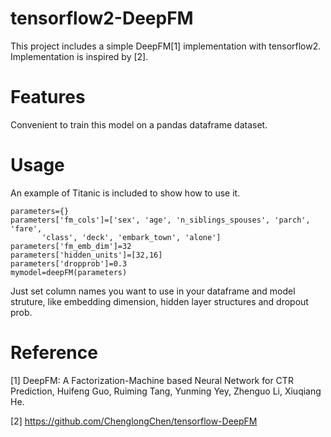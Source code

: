 # tensorflow2-DeepFM
This project includes a simple DeepFM[1] implementation with tensorflow2. Implementation is inspired by [2]. 

# Features
Convenient to train this model on a pandas dataframe dataset. 

# Usage
An example of Titanic is included to show how to use it.
```
parameters={}
parameters['fm_cols']=['sex', 'age', 'n_siblings_spouses', 'parch', 'fare',
       'class', 'deck', 'embark_town', 'alone']
parameters['fm_emb_dim']=32
parameters['hidden_units']=[32,16]
parameters['dropprob']=0.3
mymodel=deepFM(parameters)
```
Just set column names you want to use in your dataframe and model struture, like embedding dimension, hidden layer structures and dropout prob.

# Reference
[1] DeepFM: A Factorization-Machine based Neural Network for CTR Prediction, Huifeng Guo, Ruiming Tang, Yunming Yey, Zhenguo Li, Xiuqiang He.

[2] https://github.com/ChenglongChen/tensorflow-DeepFM
